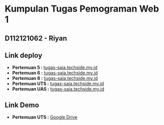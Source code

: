 # Kumpulan Tugas Pemograman Web 1

## D112121062 -  Riyan

## Link deploy

-  <b>Pertemuan 5 : </b><a href="https://tugas-saia.techside.my.id/pertemuan-5/" target="_blank">tugas-saia.techside.my.id</a> <br>
-  <b>Pertemuan 6 :</b> <a href="https://tugas-saia.techside.my.id/pertemuan-6/" target="_blank">tugas-saia.techside.my.id</a>
-  <b>Pertemuan 8 :</b> <a href="https://tugas-saia.techside.my.id/pertemuan-8/" target="_blank">tugas-saia.techside.my.id</a>
-  <b>Pertemuan UTS :</b> <a href="https://tugas-saia.techside.my.id/pertemuan-9/" target="_blank">tugas-saia.techside.my.id</a>
-  <b>Pertemuan UAS :</b> <a href="https://tugas-saia.techside.my.id/pertemuan-18/" target="_blank">tugas-saia.techside.my.id</a>

## Link Demo
-  <b>Pertemuan UTS :</b> <a href="https://drive.google.com/file/d/1M3QjiGAkkCdbhYv4cR6zvc1H9hXiUvOy/view?usp=sharing" target="_blank">Google Drive</a>
